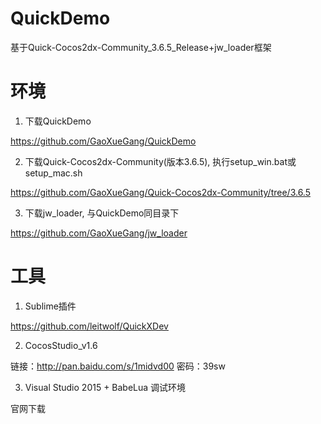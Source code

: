 # QuickDemo

基于Quick-Cocos2dx-Community_3.6.5_Release+jw_loader框架

# 环境

1. 下载QuickDemo

https://github.com/GaoXueGang/QuickDemo

2. 下载Quick-Cocos2dx-Community(版本3.6.5), 执行setup_win.bat或setup_mac.sh

https://github.com/GaoXueGang/Quick-Cocos2dx-Community/tree/3.6.5

3. 下载jw_loader, 与QuickDemo同目录下

https://github.com/GaoXueGang/jw_loader

# 工具

1. Sublime插件

https://github.com/leitwolf/QuickXDev

2. CocosStudio_v1.6

链接：http://pan.baidu.com/s/1midvd00 密码：39sw

3. Visual Studio 2015 + BabeLua 调试环境

官网下载
